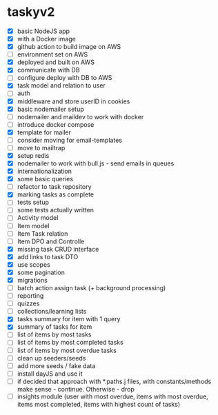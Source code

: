 # taskyv2

- [x] basic NodeJS app
- [x] with a Docker image
- [x] github action to build image on AWS
- [ ] environment set on AWS
- [x] deployed and built on AWS
- [x] communicate with DB
- [ ] configure deploy with DB to AWS
- [x] task model and relation to user
- [ ] auth
- [x] middleware and store userID in cookies
- [x] basic nodemailer setup
- [ ] nodemailer and maildev to work with docker
- [ ] introduce docker compose
- [x] template for mailer
- [ ] consider moving for email-templates
- [ ] move to mailtrap
- [x] setup redis
- [x] nodemailer to work with bull.js - send emails in queues
- [x] internationalization
- [x] some basic queries
- [ ] refactor to task repository
- [x] marking tasks as complete
- [ ] tests setup
- [ ] some tests actually written
- [ ] Activity model
- [ ] Item model
- [ ] Item Task relation
- [ ] Item DPO and Controlle
- [x] missing task CRUD interface
- [x] add links to task DTO
- [x] use scopes
- [x] some pagination
- [x] migrations
- [ ] batch action assign task (+ background processing)
- [ ] reporting
- [ ] quizzes
- [ ] collections/learning lists
- [x] tasks summary for item with 1 query
- [x] summary of tasks for item
- [ ] list of items by most tasks
- [ ] list of items by most completed tasks
- [ ] list of items by most overdue tasks
- [ ] clean up seeders/seeds
- [ ] add more seeds / fake data
- [ ] install dayJS and use it
- [ ] if decided that approach with *.paths.j files, with constants/methods make sense - continue. Otherwise - drop
- [ ] insights module (user with most overdue, items with most overdue, items most completed, items with highest count of tasks)
